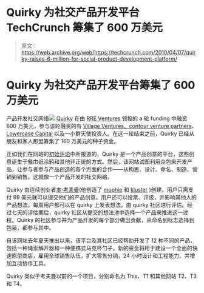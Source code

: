 # Quirky 为社交产品开发平台 TechCrunch 筹集了 600 万美元

> 原文：<https://web.archive.org/web/https://techcrunch.com/2010/04/07/quirky-raises-6-million-for-social-product-development-platform/>

# Quirky 为社交产品开发平台筹集了 600 万美元

产品开发社交网络![](img/fc4bdac450cac2804ef608575b650ba2.png) [Quirky](https://web.archive.org/web/20221209104838/http://www.quirky.com/) 在由 [RRE Ventures](https://web.archive.org/web/20221209104838/http://www.crunchbase.com/financial-organization/rre-ventures) 领投的 a 轮 funding 中融资 600 万美元，参与该轮融资的有 [Village Ventures、](https://web.archive.org/web/20221209104838/http://www.crunchbase.com/financial-organization/village-ventures)[contour venture partners](https://web.archive.org/web/20221209104838/http://www.crunchbase.com/financial-organization/contour-ventures)、 [Lowercase Capital](https://web.archive.org/web/20221209104838/http://www.crunchbase.com/financial-organization/lowercase-capital) 以及一小群天使投资人。在这一轮结束之前，Quirky 已经从朋友和家人那里筹集了 160 万美元的种子资金。

正如我们在网站的[初始评论](https://web.archive.org/web/20221209104838/https://beta.techcrunch.com/2009/06/01/quirky-is-a-social-network-for-product-development/)中所报道的，Quirky 是一个产品创意的平台，这些创意诞生于餐巾纸涂鸦和其他非正统的方式。然后，该网站试图利用众包来开发产品，让参与者参与产品创造的各个方面的合作——从构思、设计、命名、制造、营销到销售。这就像一个产品开发的社交网络。

Quirky 由连续创业者[本·考夫曼](https://web.archive.org/web/20221209104838/http://www.crunchbase.com/person/ben-kaufman)(他创造了 [mophie](https://web.archive.org/web/20221209104838/http://www.crunchgear.com/2009/04/20/review-mophie-iphone-3g-juice-pack-air/) 和 [kluster](https://web.archive.org/web/20221209104838/http://www.crunchbase.com/company/kluster) )创建，用户只需支付 99 美元就可以提交他们的产品创意。用户还可以投票、评级，并影响其他人的产品想法。每周用户都可以在 quirky 上发表想法，由 quirky 社区进行评估。经过七天的评估期后，quirky 社区从提交的想法池中选择一个产品来推进这一过程。Quirky 的社区参与并为产品开发的每个部分做出贡献，从命名到标志选择到包装，都参与其中。

自该网站去年夏天推出以来，该平台及其社区已经帮助开发了 12 种不同的产品，包括一种绳索解开器和一种便携式马克杯勺子。新的资金将用于建设一个全面的快速原型商店，雇用全球销售队伍，扩大零售分销，24 小时设计和工程能力，并增加互动协作工具。

Quirky 类似于考夫曼以前的一个项目，分别命名为 This、T1 和其他网站 T2、T3 和 T4。